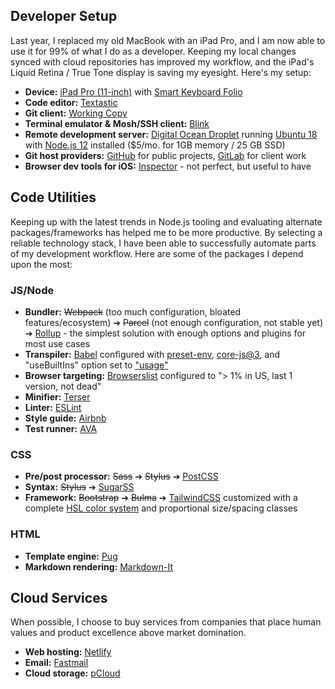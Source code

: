 ## Developer Setup

Last year, I replaced my old MacBook with an iPad Pro, and I am now able to use it for 99% of what I do as a developer. Keeping my local changes synced with cloud repositories has improved my workflow, and the iPad's Liquid Retina / True Tone display is saving my eyesight. Here's my setup:

- __Device:__ [iPad Pro (11-inch)](https://www.apple.com/ipad-pro/specs/) with [Smart Keyboard Folio](https://www.apple.com/smart-keyboard/)
- __Code editor:__ [Textastic](https://www.textasticapp.com/)
- __Git client:__ [Working Copy](https://workingcopyapp.com/)
- __Terminal emulator & Mosh/SSH client:__ [Blink](http://www.blink.sh/)
- __Remote development server:__ [Digital Ocean Droplet](https://www.digitalocean.com/products/droplets/) running [Ubuntu 18](https://ubuntu.com/server) with [Node.js 12](https://nodejs.org/en/) installed ($5/mo. for 1GB memory / 25 GB SSD)
- __Git host providers:__ [GitHub](https://github.com/) for public projects, [GitLab](https://about.gitlab.com/) for client work
- __Browser dev tools for iOS:__ [Inspector](https://apps.apple.com/us/app/inspect-browser/id1203594958) - not perfect, but useful to have


## Code Utilities

Keeping up with the latest trends in Node.js tooling and evaluating alternate packages/frameworks has helped me to be more productive. By selecting a reliable technology stack, I have been able to successfully automate parts of my development workflow. Here are some of the packages I depend upon the most:

### JS/Node

- __Bundler:__ ~~Webpack~~ (too much configuration, bloated features/ecosystem) ➔ ~~Parcel~~ (not enough configuration, not stable yet) ➔ [Rollup](http://rollupjs.org/guide/en/) - the simplest solution with enough options and plugins for most use cases
- __Transpiler:__ [Babel](https://babeljs.io/) configured with [preset-env](https://babeljs.io/docs/en/babel-preset-env), [core-js@3](https://github.com/zloirock/core-js/blob/master/docs/2019-03-19-core-js-3-babel-and-a-look-into-the-future.md), and "useBuiltIns" option set to ["usage"](https://babeljs.io/docs/en/babel-preset-env#usebuiltins-usage)
- __Browser targeting:__ [Browserslist](https://github.com/browserslist/browserslist#queries) configured to "> 1% in US, last 1 version, not dead"
- __Minifier:__ [Terser](https://terser.org/)
- __Linter:__ [ESLint](https://eslint.org/)
- __Style guide:__ [Airbnb](https://github.com/airbnb/javascript)
- __Test runner:__ [AVA](https://github.com/avajs/ava)

### CSS

- __Pre/post processor:__ ~~Sass~~ ➔ ~~Stylus~~ ➔ [PostCSS](https://postcss.org/)
- __Syntax:__ ~~Stylus~~ ➔ [SugarSS](https://github.com/postcss/sugarss)
- __Framework:__ ~~Bootstrap~~ ➔ ~~Bulma~~ ➔ [TailwindCSS](https://tailwindcss.com/) customized with a complete [HSL color system](https://github.com/metamodern-design/color-system) and proportional size/spacing classes

### HTML

- __Template engine:__ [Pug](https://github.com/pugjs/pug#syntax)
- __Markdown rendering:__ [Markdown-It](http://markdown-it.github.io/)


## Cloud Services

When possible, I choose to buy services from companies that place human values and product excellence above market domination.

- __Web hosting:__ [Netlify](https://www.netlify.com/)
- __Email:__ [Fastmail](https://www.fastmail.com/about/)
- __Cloud storage:__ [pCloud](https://www.pcloud.com/)
